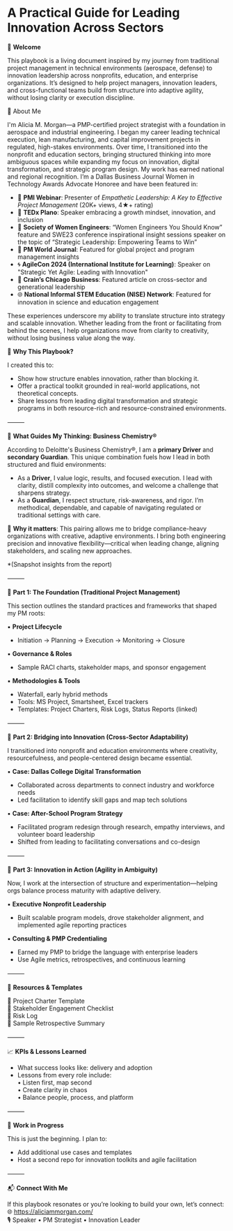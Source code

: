 # A Practical Guide for Leading Innovation Across Sectors

👋 **Welcome**

This playbook is a living document inspired by my journey from traditional project management in technical environments (aerospace, defense) to innovation leadership across nonprofits, education, and enterprise organizations. It’s designed to help project managers, innovation leaders, and cross-functional teams build from structure into adaptive agility, without losing clarity or execution discipline.

📇 About Me

I'm Alicia M. Morgan—a PMP-certified project strategist with a foundation in aerospace and industrial engineering. I began my career leading technical execution, lean manufacturing, and capital improvement projects in regulated, high-stakes environments. Over time, I transitioned into the nonprofit and education sectors, bringing structured thinking into more ambiguous spaces while expanding my focus on innovation, digital transformation, and strategic program design.
My work has earned national and regional recognition. I’m a Dallas Business Journal Women in Technology Awards Advocate Honoree and have been featured in:

- 🧠 **PMI Webinar**: Presenter of *Empathetic Leadership: A Key to Effective Project Management* (20K+ views, 4★+ rating) 
- 🎤 **TEDx Plano**: Speaker embracing a growth mindset, innovation, and inclusion
- 🔬 **Society of Women Engineers**: “Women Engineers You Should Know” feature and SWE23 conference inspirational insight sessions speaker on the topic of “Strategic Leadership: Empowering Teams to Win”
- 📘 **PM World Journal**: Featured for global project and program management insights
- 🌀 **AgileCon 2024 (International Institute for Learning)**: Speaker on "Strategic Yet Agile: Leading with Innovation"
- 💼 **Crain’s Chicago Business**: Featured article on cross-sector and generational leadership
- 🌐 **National Informal STEM Education (NISE) Network**: Featured for innovation in science and education engagement

These experiences underscore my ability to translate structure into strategy and scalable innovation. Whether leading from the front or facilitating from behind the scenes, I help organizations move from clarity to creativity, without losing business value along the way.

📌 **Why This Playbook?**

I created this to:
- Show how structure enables innovation, rather than blocking it.
- Offer a practical toolkit grounded in real-world applications, not theoretical concepts.
- Share lessons from leading digital transformation and strategic programs in both resource-rich and resource-constrained environments.

⸻

🧠 **What Guides My Thinking: Business Chemistry®**

According to Deloitte's Business Chemistry®, I am a **primary Driver** and **secondary Guardian**. This unique combination fuels how I lead in both structured and fluid environments:

- As a **Driver**, I value logic, results, and focused execution. I lead with clarity, distill complexity into outcomes, and welcome a challenge that sharpens strategy.
- As a **Guardian**, I respect structure, risk-awareness, and rigor. I’m methodical, dependable, and capable of navigating regulated or traditional settings with care.

🎯 **Why it matters**: This pairing allows me to bridge compliance-heavy organizations with creative, adaptive environments. I bring both engineering precision and innovative flexibility—critical when leading change, aligning stakeholders, and scaling new approaches.

*(Snapshot insights from the report)



⸻

🔧 **Part 1: The Foundation (Traditional Project Management)**

This section outlines the standard practices and frameworks that shaped my PM roots:

▪️ **Project Lifecycle**
- Initiation → Planning → Execution → Monitoring → Closure

▪️ **Governance & Roles**
- Sample RACI charts, stakeholder maps, and sponsor engagement

▪️ **Methodologies & Tools**
- Waterfall, early hybrid methods  
- Tools: MS Project, Smartsheet, Excel trackers  
- Templates: Project Charters, Risk Logs, Status Reports (linked)

⸻

🌉 **Part 2: Bridging into Innovation (Cross-Sector Adaptability)**

I transitioned into nonprofit and education environments where creativity, resourcefulness, and people-centered design became essential.

▪️ **Case: Dallas College Digital Transformation**
- Collaborated across departments to connect industry and workforce needs  
- Led facilitation to identify skill gaps and map tech solutions

▪️ **Case: After-School Program Strategy**
- Facilitated program redesign through research, empathy interviews, and volunteer board leadership  
- Shifted from leading to facilitating conversations and co-design

⸻

🚀 **Part 3: Innovation in Action (Agility in Ambiguity)**

Now, I work at the intersection of structure and experimentation—helping orgs balance process maturity with adaptive delivery.

▪️ **Executive Nonprofit Leadership**
- Built scalable program models, drove stakeholder alignment, and implemented agile reporting practices

▪️ **Consulting & PMP Credentialing**
- Earned my PMP to bridge the language with enterprise leaders  
- Use Agile metrics, retrospectives, and continuous learning

⸻

📘 **Resources & Templates**

🔗 Project Charter Template  
🔗 Stakeholder Engagement Checklist  
🔗 Risk Log  
🔗 Sample Retrospective Summary

⸻

📈 **KPIs & Lessons Learned**
- What success looks like: delivery and adoption
- Lessons from every role include:  
   • Listen first, map second  
   • Create clarity in chaos  
   • Balance people, process, and platform

⸻

🔄 **Work in Progress**

This is just the beginning. I plan to:
- Add additional use cases and templates
- Host a second repo for innovation toolkits and agile facilitation

⸻

📬 **Connect With Me**

If this playbook resonates or you’re looking to build your own, let’s connect:  
🌐 https://aliciammorgan.com/  
🎙️ Speaker • PM Strategist • Innovation Leader
